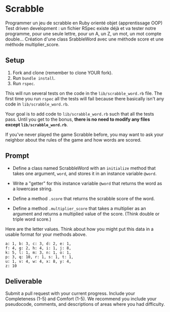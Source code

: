 # Scrabble

Programmer un jeu de scrabble en Ruby orienté objet (apprentissage OOP)
Test driven development : un fichier RSpec existe déjà et va tester notre programme, pour une seule lettre, pour un A, un Z, un mot, un mot compte double...
Création d'une class SrabbleWord avec une méthode score et une méthode multiplier_score.


## Setup 

1. Fork and clone (remember to clone YOUR fork).
2. Run `bundle install`.
3. Run `rspec`.

This will run several tests on the code in the `lib/scrabble_word.rb` file. The first time you run `rspec` all the tests will fail because there basically isn't any code in `lib/scrabble_word.rb`.

Your goal is to add code to `lib/scrabble_word.rb` such that all the tests pass. Until you get to the bonus, **there is no need to modify any files except `lib/scrabble_word.rb`**. 

If you've never played the game Scrabble before, you may want to ask your neighbor about the rules of the game and how words are scored.

## Prompt

* Define a class named ScrabbleWord with an `initialize` method that takes one argument, `word`, and stores it in an instance variable `@word`.

* Write a "getter" for this instance variable `@word` that returns the word as a lowercase string.

* Define a method `.score` that returns the scrabble score of the word.

* Define a method `.multiplier_score` that takes a multiplier as an argument and returns a multiplied value of the score. (Think double or triple word score.)

Here are the letter values. Think about how you might put this data in a usable format for your methods above.

```
a: 1, b: 3, c: 3, d: 2, e: 1,
f: 4, g: 2, h: 4, i: 1, j: 8,
k: 5, l: 1, m: 3, n: 1, o: 1,
p: 3, q: 10, r: 1, s: 1, t: 1,
u: 1, v: 4, w: 4, x: 8, y: 4,
z: 10
```

## Deliverable

Submit a pull request with your current progress. Include your Completeness (1-5) and Comfort (1-5). We recommend you include your pseudocode, comments, and descriptions of areas where you had difficulty.

